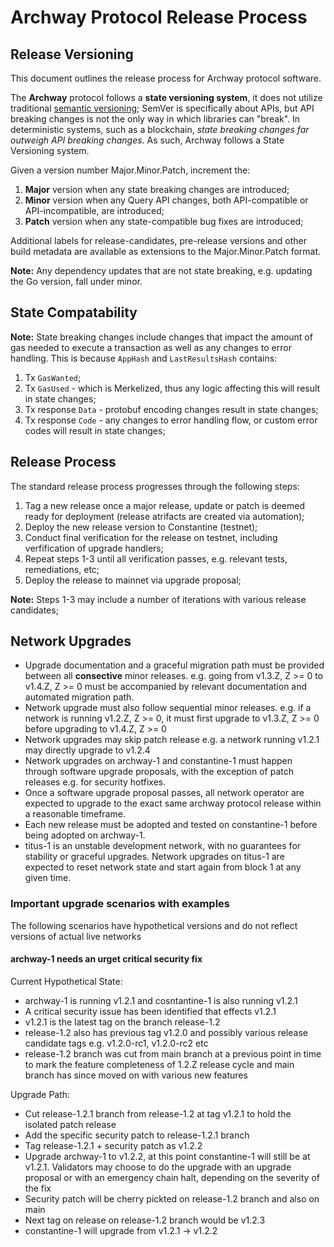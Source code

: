 # Archway Protocol Release Process

## Release Versioning

This document outlines the release process for Archway protocol software.

The **Archway** protocol follows a **state versioning system**, it does not utilize traditional [semantic versioning](http://semver.org); SemVer is specifically about APIs, but API breaking changes is not the only way in which libraries can "break". In deterministic systems, such as a blockchain, *state breaking changes far outweigh API breaking changes*. As such, Archway follows a State Versioning system.

Given a version number Major.Minor.Patch, increment the:

1. **Major** version when any state breaking changes are introduced;
2. **Minor** version when any Query API changes, both API-compatible or API-incompatible, are introduced;
3. **Patch** version when any state-compatible bug fixes are introduced;

Additional labels for release-candidates, pre-release versions and other build metadata are available as extensions to the Major.Minor.Patch format.

**Note:** Any dependency updates that are not state breaking, e.g. updating the Go version, fall under minor.

## State Compatability

**Note:** State breaking changes include changes that impact the amount of gas needed to execute a transaction as well as any changes to error handling. This is because `AppHash` and `LastResultsHash` contains:

1. Tx `GasWanted`;
2. Tx `GasUsed` - which is Merkelized, thus any logic affecting this will result in state changes;
3. Tx response `Data` - protobuf encoding changes result in state changes;
4. Tx response `Code` - any changes to error handling flow, or custom error codes will result in state changes;

## Release Process

The standard release process progresses through the following steps:

1. Tag a new release once a major release, update or patch is deemed ready for deployment (release atrifacts are created via automation);
2. Deploy the new release version to Constantine (testnet);
3. Conduct final verification for the release on testnet, including verfification of upgrade handlers;
4. Repeat steps 1-3 until all verification passes, e.g. relevant tests, remediations, etc;
5. Deploy the release to mainnet via upgrade proposal;

**Note:** Steps 1-3 may include a number of iterations with various release candidates;

## Network Upgrades

- Upgrade documentation and a graceful migration path must be provided between all **consective** minor releases.
  e.g. going from v1.3.Z, Z >= 0 to v1.4.Z, Z >= 0 must be accompanied by relevant documentation and automated migration path.
- Network upgrade must also follow sequential minor releases. e.g. if a network is running v1.2.Z, Z >= 0, it must first
  upgrade to v1.3.Z, Z >= 0 before upgrading to v1.4.Z, Z >= 0
- Network upgrades may skip patch release e.g. a network running v1.2.1 may directly upgrade to v1.2.4
- Network upgrades on archway-1 and constantine-1 must happen through software upgrade proposals, with the exception of patch releases
  e.g. for security hotfixes.
- Once a software upgrade proposal passes, all network operator are expected to upgrade to the exact
  same archway protocol release within a reasonable timeframe.
- Each new release must be adopted and tested on constantine-1 before being adopted on archway-1.
- titus-1 is an unstable development network, with no guarantees for stability or graceful upgrades. Network upgrades on titus-1 are
  expected to reset network state and start again from block 1 at any given time.

### Important upgrade scenarios with examples

The following scenarios have hypothetical versions and do not reflect versions of actual live networks

#### archway-1 needs an urget critical security fix

Current Hypothetical State:

- archway-1 is running v1.2.1 and cosntantine-1 is also running v1.2.1
- A critical security issue has been identified that effects v1.2.1
- v1.2.1 is the latest tag on the branch release-1.2
- release-1.2 also has previous tag v1.2.0 and possibly various release candidate tags e.g. v1.2.0-rc1, v1.2.0-rc2 etc
- release-1.2 branch was cut from main branch at a previous point in time to mark the feature completeness of 1.2.Z
  release cycle and main branch has since moved on with various new features

Upgrade Path:

- Cut release-1.2.1 branch from release-1.2 at tag v1.2.1 to hold the isolated patch release
- Add the specific security patch to release-1.2.1 branch
- Tag release-1.2.1 + security patch as v1.2.2
- Upgrade archway-1 to v1.2.2, at this point constantine-1 will still be at v1.2.1. Validators
  may choose to do the upgrade with an upgrade proposal or with an emergency chain halt, depending
  on the severity of the fix
- Security patch will be cherry pickted on release-1.2 branch and also on main
- Next tag on release on release-1.2 branch would be v1.2.3
- constantine-1 will upgrade from v1.2.1 -> v1.2.2
